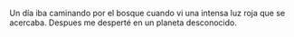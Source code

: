 Un día iba caminando por el bosque cuando vi una intensa luz roja que se acercaba. Despues me desperté en un planeta desconocido. 